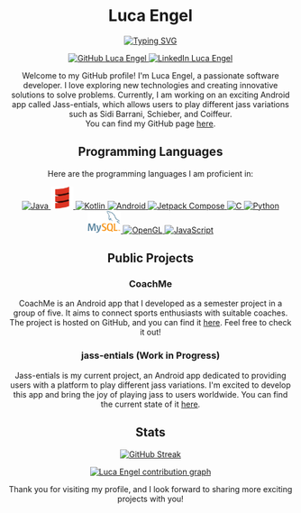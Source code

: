 <!--
**Luca-Engel/Luca-Engel** is a ✨ _special_ ✨ repository because its `README.md` (this file) appears on your GitHub profile.

Here are some ideas to get you started:

- 🔭 I’m currently working on ...
- 🌱 I’m currently learning ...
- 👯 I’m looking to collaborate on ...
- 🤔 I’m looking for help with ...
- 💬 Ask me about ...
- 📫 How to reach me: ...
- 😄 Pronouns: ...
- ⚡ Fun fact: ...
-->

<div align="center">
  <h1>Luca Engel</h1>

  <a href="https://git.io/typing-svg"><img src="https://readme-typing-svg.demolab.com?font=Fira+Code&pause=1000&center=true&vCenter=true&width=435&lines=Welcome+to+The+GitHub+of+Luca+Engel!" alt="Typing SVG" /></a>

  <a href="https://github.com/Luca-Engel" target="_blank">
    <img src="https://img.shields.io/github/followers/luca-engel?label=Follow&style=social" alt="GitHub Luca Engel" height="25" title="GitHub Luca Engel">
  </a>
  
  <a href="https://www.linkedin.com/in/luca-engel/" target="_blank">
    <img src="https://img.shields.io/badge/LinkedIn--_.svg?style=social&logo=linkedin&link=https://www.linkedin.com/in/luca-engel/" alt="LinkedIn Luca Engel" height="25" title="LinkedIn Luca Engel">
  </a>




Welcome to my GitHub profile! I'm Luca Engel, a passionate software developer. I love exploring new technologies and creating innovative solutions to solve problems. Currently, I am working on an exciting Android app called Jass-entials, which allows users to play different jass variations such as Sidi Barrani, Schieber, and Coiffeur.
<br> You can find my GitHub page [here](https://luca-engel.github.io/Luca-Engel/).

## Programming Languages
Here are the programming languages I am proficient in:

<div>
    <a href="https://www.java.com/en/" target="_blank">
      <img src="https://img.icons8.com/color/48/000000/java-coffee-cup-logo--v2.png" alt="Java" height="40" title="Java">
    </a>
    <a href="https://www.scala-lang.org/" target="_blank">
      <img src="https://github.com/devicons/devicon/raw/master/icons/scala/scala-original.svg" alt="Scala" height="40" title="Scala">
    </a>
    <a href="https://kotlinlang.org/" target="_blank">
      <img src="https://img.icons8.com/color/48/000000/kotlin.png" alt="Kotlin" height="40" title="Kotlin">
    </a>
    <a href="https://developer.android.com/" target="_blank">
      <img src="https://developer.android.com/static/images/brand/Android_Robot.png" alt="Android" height="40" title="Android">
    </a>
    <a href="https://developer.android.com/jetpack/compose" target="_blank">
      <img src="https://3.bp.blogspot.com/-VVp3WvJvl84/X0Vu6EjYqDI/AAAAAAAAPjU/ZOMKiUlgfg8ok8DY8Hc-ocOvGdB0z86AgCLcBGAsYHQ/s1600/jetpack%2Bcompose%2Bicon_RGB.png" alt="Jetpack Compose" height="40" title="Jetpack Compose">
    </a>
    <a href="https://en.wikipedia.org/wiki/C_(programming_language)" target="_blank">
      <img src="https://img.icons8.com/color/48/000000/c-programming.png" alt="C" height="40" title="C">
    </a>
    <a href="https://www.python.org/" target="_blank">
      <img src="https://img.icons8.com/color/48/000000/python.png" alt="Python" height="40" title="Python">
    </a>
    <a href="https://www.mysql.com/" target="_blank">
      <img src="https://raw.githubusercontent.com/docker-library/docs/c408469abbac35ad1e4a50a6618836420eb9502e/mysql/logo.png" alt="SQL" height="40" title="MySQL">
    </a>
    <a href="https://www.opengl.org/" target="_blank">
      <img src="https://upload.wikimedia.org/wikipedia/commons/e/e9/Opengl-logo.svg" alt="OpenGL" height="40" title="OpenGL">
    </a>
    <a href="https://en.wikipedia.org/wiki/JavaScript" target="_blank">
      <img src="https://upload.wikimedia.org/wikipedia/commons/6/6a/JavaScript-logo.png" alt="JavaScript" height="40" title="JavaScript">
    </a>
</div>

## Public Projects

### CoachMe
CoachMe is an Android app that I developed as a semester project in a group of five. It aims to connect sports enthusiasts with suitable coaches. The project is hosted on GitHub, and you can find it [here](https://github.com/SDPCoachMe/SDP-2023). Feel free to check it out!

### jass-entials (Work in Progress)
Jass-entials is my current project, an Android app dedicated to providing users with a platform to play different jass variations. I'm excited to develop this app and bring the joy of playing jass to users worldwide. You can find the current state of it [here](https://github.com/apps-entials/jass-entials).

## Stats
[![GitHub Streak](https://github-readme-streak-stats.herokuapp.com/?user=Luca-Engel&theme=dark&background=000000)](https://git.io/streak-stats)

<div>
  <a href="https://github.com/ashutosh00710/github-readme-activity-graph"><img alt="Luca Engel contribution graph" src="https://github-readme-activity-graph.vercel.app/graph/?username=Luca-Engel&bg_color=1F222E&color=F8D866&line=F85D7F&point=FFFFFF&hide_border=true" /></a>
</div>

Thank you for visiting my profile, and I look forward to sharing more exciting projects with you!

</div>

